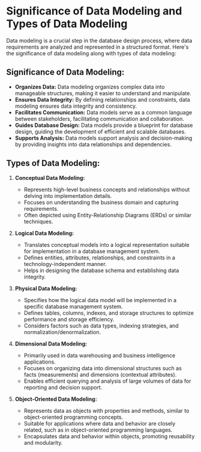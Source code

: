 # Significance of Data Modeling and Types of Data Modeling

Data modeling is a crucial step in the database design process, where data requirements are analyzed and represented in a structured format. Here's the significance of data modeling along with types of data modeling:

## Significance of Data Modeling:

- **Organizes Data:** Data modeling organizes complex data into manageable structures, making it easier to understand and manipulate.
- **Ensures Data Integrity:** By defining relationships and constraints, data modeling ensures data integrity and consistency.
- **Facilitates Communication:** Data models serve as a common language between stakeholders, facilitating communication and collaboration.
- **Guides Database Design:** Data models provide a blueprint for database design, guiding the development of efficient and scalable databases.
- **Supports Analysis:** Data models support analysis and decision-making by providing insights into data relationships and dependencies.

## Types of Data Modeling:

1. **Conceptual Data Modeling:**
   - Represents high-level business concepts and relationships without delving into implementation details.
   - Focuses on understanding the business domain and capturing requirements.
   - Often depicted using Entity-Relationship Diagrams (ERDs) or similar techniques.

2. **Logical Data Modeling:**
   - Translates conceptual models into a logical representation suitable for implementation in a database management system.
   - Defines entities, attributes, relationships, and constraints in a technology-independent manner.
   - Helps in designing the database schema and establishing data integrity.

3. **Physical Data Modeling:**
   - Specifies how the logical data model will be implemented in a specific database management system.
   - Defines tables, columns, indexes, and storage structures to optimize performance and storage efficiency.
   - Considers factors such as data types, indexing strategies, and normalization/denormalization.

4. **Dimensional Data Modeling:**
   - Primarily used in data warehousing and business intelligence applications.
   - Focuses on organizing data into dimensional structures such as facts (measurements) and dimensions (contextual attributes).
   - Enables efficient querying and analysis of large volumes of data for reporting and decision support.

5. **Object-Oriented Data Modeling:**
   - Represents data as objects with properties and methods, similar to object-oriented programming concepts.
   - Suitable for applications where data and behavior are closely related, such as in object-oriented programming languages.
   - Encapsulates data and behavior within objects, promoting reusability and modularity.


